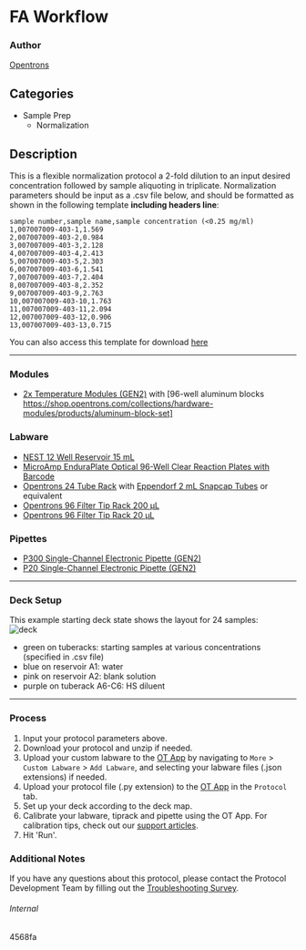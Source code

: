 # FA Workflow

### Author
[Opentrons](https://opentrons.com/)



## Categories
* Sample Prep
    * Normalization

## Description

This is a flexible normalization protocol a 2-fold dilution to an input desired concentration followed by sample aliquoting in triplicate. Normalization parameters should be input as a .csv file below, and should be formatted as shown in the following template **including headers line**:

```
sample number,sample name,sample concentration (<0.25 mg/ml)
1,007007009-403-1,1.569
2,007007009-403-2,0.984
3,007007009-403-3,2.128
4,007007009-403-4,2.413
5,007007009-403-5,2.303
6,007007009-403-6,1.541
7,007007009-403-7,2.404
8,007007009-403-8,2.352
9,007007009-403-9,2.763
10,007007009-403-10,1.763
11,007007009-403-11,2.094
12,007007009-403-12,0.906
13,007007009-403-13,0.715
```

You can also access this template for download [here](https://opentrons-protocol-library-website.s3.amazonaws.com/custom-README-images/4568fa/ex.csv)

---

### Modules
* [2x Temperature Modules (GEN2)](https://shop.opentrons.com/collections/hardware-modules/products/tempdeck) with [96-well aluminum blocks https://shop.opentrons.com/collections/hardware-modules/products/aluminum-block-set]

### Labware
* [NEST 12 Well Reservoir 15 mL](https://labware.opentrons.com/nest_12_reservoir_15ml)
* [MicroAmp EnduraPlate Optical 96-Well Clear Reaction Plates with Barcode](https://www.thermofisher.com/order/catalog/product/4483352)
* [Opentrons 24 Tube Rack](https://shop.opentrons.com/collections/verified-labware/products/tube-rack-set-1) with [Eppendorf 2 mL Snapcap Tubes](https://shop.opentrons.com/collections/verified-consumables/products/nest-1-5-ml-sample-vial) or equivalent
* [Opentrons 96 Filter Tip Rack 200 µL](https://shop.opentrons.com/collections/opentrons-tips/products/opentrons-200ul-filter-tips)
* [Opentrons 96 Filter Tip Rack 20 µL](https://shop.opentrons.com/collections/opentrons-tips/products/opentrons-20ul-filter-tips)

### Pipettes
* [P300 Single-Channel Electronic Pipette (GEN2)](https://shop.opentrons.com/collections/ot-2-pipettes/products/single-channel-electronic-pipette)
* [P20 Single-Channel Electronic Pipette (GEN2)](https://shop.opentrons.com/collections/ot-2-pipettes/products/single-channel-electronic-pipette)

---

### Deck Setup
This example starting deck state shows the layout for 24 samples:  
![deck](https://opentrons-protocol-library-website.s3.amazonaws.com/custom-README-images/4568fa/deck2.png)

* green on tuberacks: starting samples at various concentrations (specified in .csv file)
* blue on reservoir A1: water
* pink on reservoir A2: blank solution
* purple on tuberack A6-C6: HS diluent

---

### Process
1. Input your protocol parameters above.
2. Download your protocol and unzip if needed.
3. Upload your custom labware to the [OT App](https://opentrons.com/ot-app) by navigating to `More` > `Custom Labware` > `Add Labware`, and selecting your labware files (.json extensions) if needed.
4. Upload your protocol file (.py extension) to the [OT App](https://opentrons.com/ot-app) in the `Protocol` tab.
5. Set up your deck according to the deck map.
6. Calibrate your labware, tiprack and pipette using the OT App. For calibration tips, check out our [support articles](https://support.opentrons.com/en/collections/1559720-guide-for-getting-started-with-the-ot-2).
7. Hit 'Run'.

### Additional Notes
If you have any questions about this protocol, please contact the Protocol Development Team by filling out the [Troubleshooting Survey](https://protocol-troubleshooting.paperform.co/).

###### Internal
4568fa
